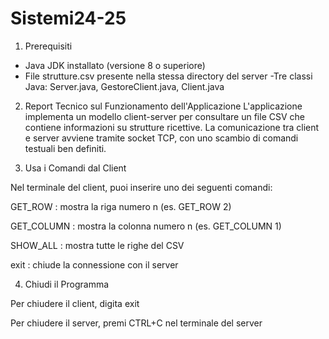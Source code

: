 # Sistemi24-25
1. Prerequisiti
 - Java JDK installato (versione 8 o superiore)
 - File strutture.csv presente nella stessa directory del server
 -Tre classi Java: Server.java, GestoreClient.java, Client.java

2. Report Tecnico sul Funzionamento dell'Applicazione
 L'applicazione implementa un modello client-server per consultare un file CSV che contiene informazioni su strutture ricettive. La comunicazione tra client e server avviene tramite socket TCP, con uno scambio di comandi testuali ben definiti.

3. Usa i Comandi dal Client

Nel terminale del client, puoi inserire uno dei seguenti comandi:

GET_ROW <n> : mostra la riga numero n (es. GET_ROW 2)

GET_COLUMN <n> : mostra la colonna numero n (es. GET_COLUMN 1)

SHOW_ALL : mostra tutte le righe del CSV

exit : chiude la connessione con il server

4. Chiudi il Programma
 
 Per chiudere il client, digita exit

 Per chiudere il server, premi CTRL+C nel terminale del server
